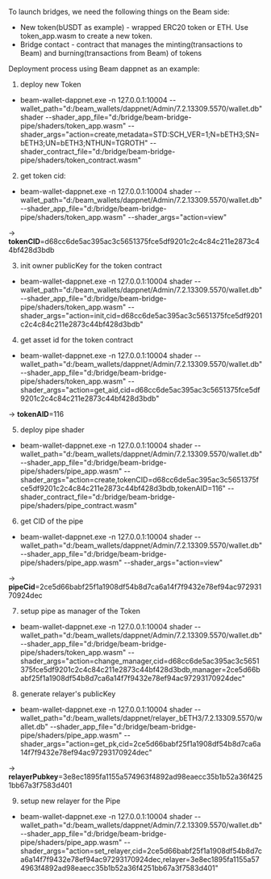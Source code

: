 To launch bridges, we need the following things on the Beam side:
* New token(bUSDT as example) - wrapped ERC20 token or ETH. Use token_app.wasm to create a new token.
* Bridge contact - contract that manages the minting(transactions to Beam) and burning(transactions from Beam) of tokens

Deployment process using Beam dappnet as an example:

1. deploy new Token
- beam-wallet-dappnet.exe -n 127.0.0.1:10004   --wallet_path="d:/beam_wallets/dappnet/Admin/7.2.13309.5570/wallet.db" shader --shader_app_file="d:/bridge/beam-bridge-pipe/shaders/token_app.wasm" --shader_args="action=create,metadata=STD:SCH_VER=1;N=bETH3;SN=bETH3;UN=bETH3;NTHUN=TGROTH" --shader_contract_file="d:/bridge/beam-bridge-pipe/shaders/token_contract.wasm"

2. get token cid:
- beam-wallet-dappnet.exe -n 127.0.0.1:10004   shader --wallet_path="d:/beam_wallets/dappnet/Admin/7.2.13309.5570/wallet.db" --shader_app_file="d:/bridge/beam-bridge-pipe/shaders/token_app.wasm" --shader_args="action=view"
	
-> **tokenCID**=d68cc6de5ac395ac3c5651375fce5df9201c2c4c84c211e2873c44bf428d3bdb

3. init owner publicKey for the token contract 
- beam-wallet-dappnet.exe -n 127.0.0.1:10004 shader --wallet_path="d:/beam_wallets/dappnet/Admin/7.2.13309.5570/wallet.db" --shader_app_file="d:/bridge/beam-bridge-pipe/shaders/token_app.wasm" --shader_args="action=init,cid=d68cc6de5ac395ac3c5651375fce5df9201c2c4c84c211e2873c44bf428d3bdb"

4. get asset id for the token contract
- beam-wallet-dappnet.exe -n 127.0.0.1:10004   shader --wallet_path="d:/beam_wallets/dappnet/Admin/7.2.13309.5570/wallet.db" --shader_app_file="d:/bridge/beam-bridge-pipe/shaders/token_app.wasm" --shader_args="action=get_aid,cid=d68cc6de5ac395ac3c5651375fce5df9201c2c4c84c211e2873c44bf428d3bdb" 

-> **tokenAID**=116

5. deploy pipe shader
 - beam-wallet-dappnet.exe -n 127.0.0.1:10004   shader --wallet_path="d:/beam_wallets/dappnet/Admin/7.2.13309.5570/wallet.db" --shader_app_file="d:/bridge/beam-bridge-pipe/shaders/pipe_app.wasm" --shader_args="action=create,tokenCID=d68cc6de5ac395ac3c5651375fce5df9201c2c4c84c211e2873c44bf428d3bdb,tokenAID=116" --shader_contract_file="d:/bridge/beam-bridge-pipe/shaders/pipe_contract.wasm"

6. get CID of the pipe
- beam-wallet-dappnet.exe -n 127.0.0.1:10004   shader --wallet_path="d:/beam_wallets/dappnet/Admin/7.2.13309.5570/wallet.db" --shader_app_file="d:/bridge/beam-bridge-pipe/shaders/pipe_app.wasm" --shader_args="action=view"

-> **pipeCid**=2ce5d66babf25f1a1908df54b8d7ca6a14f7f9432e78ef94ac97293170924dec

7. setup pipe as manager of the Token
- beam-wallet-dappnet.exe -n 127.0.0.1:10004   shader --wallet_path="d:/beam_wallets/dappnet/Admin/7.2.13309.5570/wallet.db" --shader_app_file="d:/bridge/beam-bridge-pipe/shaders/token_app.wasm" --shader_args="action=change_manager,cid=d68cc6de5ac395ac3c5651375fce5df9201c2c4c84c211e2873c44bf428d3bdb,manager=2ce5d66babf25f1a1908df54b8d7ca6a14f7f9432e78ef94ac97293170924dec"

8. generate relayer's publicKey
- beam-wallet-dappnet.exe -n 127.0.0.1:10004   shader --wallet_path="d:/beam_wallets/dappnet/relayer_bETH3/7.2.13309.5570/wallet.db" --shader_app_file="d:/bridge/beam-bridge-pipe/shaders/pipe_app.wasm" --shader_args="action=get_pk,cid=2ce5d66babf25f1a1908df54b8d7ca6a14f7f9432e78ef94ac97293170924dec"
	
-> **relayerPubkey**=3e8ec1895fa1155a574963f4892ad98eaecc35b1b52a36f4251bb67a3f7583d401

9. setup new relayer for the Pipe
- beam-wallet-dappnet.exe -n 127.0.0.1:10004   shader --wallet_path="d:/beam_wallets/dappnet/Admin/7.2.13309.5570/wallet.db" --shader_app_file="d:/bridge/beam-bridge-pipe/shaders/pipe_app.wasm" --shader_args="action=set_relayer,cid=2ce5d66babf25f1a1908df54b8d7ca6a14f7f9432e78ef94ac97293170924dec,relayer=3e8ec1895fa1155a574963f4892ad98eaecc35b1b52a36f4251bb67a3f7583d401"
